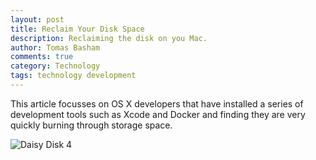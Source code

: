 ```yaml
---
layout: post
title: Reclaim Your Disk Space
description: Reclaiming the disk on you Mac.
author: Tomas Basham
comments: true
category: Technology
tags: technology development
---
```

This article focusses on OS X developers that have installed a series of development tools such as Xcode and Docker and finding they are very quickly burning through storage space.

![Daisy Disk 4](http://daisydiskapp.com/media/icon256.png)